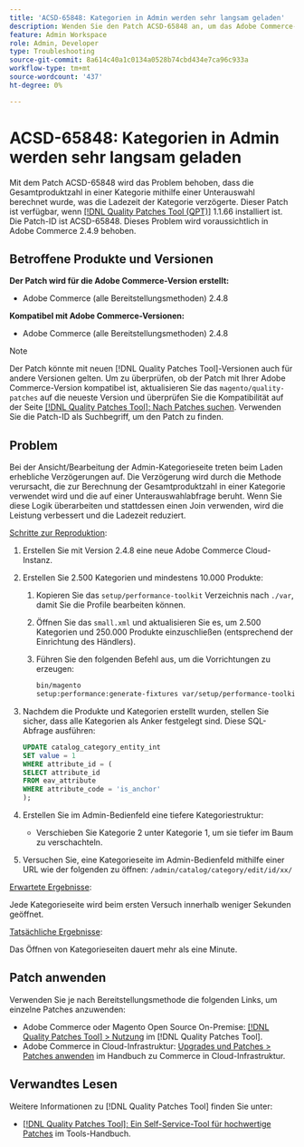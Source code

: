```yaml
---
title: 'ACSD-65848: Kategorien in Admin werden sehr langsam geladen'
description: Wenden Sie den Patch ACSD-65848 an, um das Adobe Commerce-Problem zu beheben, bei dem die Gesamtproduktzahl in einer Kategorie mithilfe einer Unterauswahl berechnet wurde, die die Ladezeit der Kategorie verzögerte.
feature: Admin Workspace
role: Admin, Developer
type: Troubleshooting
source-git-commit: 8a614c40a1c0134a0528b74cbd434e7ca96c933a
workflow-type: tm+mt
source-wordcount: '437'
ht-degree: 0%

---
```



# ACSD-65848: Kategorien in Admin werden sehr langsam geladen

Mit dem Patch ACSD-65848 wird das Problem behoben, dass die Gesamtproduktzahl in einer Kategorie mithilfe einer Unterauswahl berechnet wurde, was die Ladezeit der Kategorie verzögerte. Dieser Patch ist verfügbar, wenn [[!DNL Quality Patches Tool (QPT)]](/help/tools/quality-patches-tool/quality-patches-tool-to-self-serve-quality-patches.md) 1.1.66 installiert ist. Die Patch-ID ist ACSD-65848. Dieses Problem wird voraussichtlich in Adobe Commerce 2.4.9 behoben.

## Betroffene Produkte und Versionen

**Der Patch wird für die Adobe Commerce-Version erstellt:**

* Adobe Commerce (alle Bereitstellungsmethoden) 2.4.8

**Kompatibel mit Adobe Commerce-Versionen:**

* Adobe Commerce (alle Bereitstellungsmethoden) 2.4.8

>[!NOTE]
>
>Der Patch könnte mit neuen [!DNL Quality Patches Tool]-Versionen auch für andere Versionen gelten. Um zu überprüfen, ob der Patch mit Ihrer Adobe Commerce-Version kompatibel ist, aktualisieren Sie das `magento/quality-patches` auf die neueste Version und überprüfen Sie die Kompatibilität auf der Seite [[!DNL Quality Patches Tool]: Nach Patches suchen](https://experienceleague.adobe.com/tools/commerce-quality-patches/index.html?lang=de). Verwenden Sie die Patch-ID als Suchbegriff, um den Patch zu finden.

## Problem

Bei der Ansicht/Bearbeitung der Admin-Kategorieseite treten beim Laden erhebliche Verzögerungen auf. Die Verzögerung wird durch die Methode verursacht, die zur Berechnung der Gesamtproduktzahl in einer Kategorie verwendet wird und die auf einer Unterauswahlabfrage beruht. Wenn Sie diese Logik überarbeiten und stattdessen einen Join verwenden, wird die Leistung verbessert und die Ladezeit reduziert.

<u>Schritte zur Reproduktion</u>:

1. Erstellen Sie mit Version 2.4.8 eine neue Adobe Commerce Cloud-Instanz.
1. Erstellen Sie 2.500 Kategorien und mindestens 10.000 Produkte:
   1. Kopieren Sie das `setup/performance-toolkit` Verzeichnis nach `./var`, damit Sie die Profile bearbeiten können.
   1. Öffnen Sie das `small.xml` und aktualisieren Sie es, um 2.500 Kategorien und 250.000 Produkte einzuschließen (entsprechend der Einrichtung des Händlers).
   1. Führen Sie den folgenden Befehl aus, um die Vorrichtungen zu erzeugen:

      ```bash
      bin/magento 
      setup:performance:generate-fixtures var/setup/performance-toolkit/profiles/ce/small.xml
      ```

1. Nachdem die Produkte und Kategorien erstellt wurden, stellen Sie sicher, dass alle Kategorien als Anker festgelegt sind. Diese SQL-Abfrage ausführen:

   ```sql
   UPDATE catalog_category_entity_int 
   SET value = 1 
   WHERE attribute_id = (
   SELECT attribute_id 
   FROM eav_attribute 
   WHERE attribute_code = 'is_anchor'
   );
   ```

1. Erstellen Sie im Admin-Bedienfeld eine tiefere Kategoriestruktur:
   * Verschieben Sie Kategorie 2 unter Kategorie 1, um sie tiefer im Baum zu verschachteln.
1. Versuchen Sie, eine Kategorieseite im Admin-Bedienfeld mithilfe einer URL wie der folgenden zu öffnen:
   ```/admin/catalog/category/edit/id/xx/```

<u>Erwartete Ergebnisse</u>:

Jede Kategorieseite wird beim ersten Versuch innerhalb weniger Sekunden geöffnet.

<u>Tatsächliche Ergebnisse</u>:

Das Öffnen von Kategorieseiten dauert mehr als eine Minute.

## Patch anwenden

Verwenden Sie je nach Bereitstellungsmethode die folgenden Links, um einzelne Patches anzuwenden:

* Adobe Commerce oder Magento Open Source On-Premise: [[!DNL Quality Patches Tool] > Nutzung](/help/tools/quality-patches-tool/usage.md) im [!DNL Quality Patches Tool].
* Adobe Commerce in Cloud-Infrastruktur: [Upgrades und Patches > Patches anwenden](https://experienceleague.adobe.com/docs/commerce-cloud-service/user-guide/develop/upgrade/apply-patches.html?lang=de) im Handbuch zu Commerce in Cloud-Infrastruktur.

## Verwandtes Lesen

Weitere Informationen zu [!DNL Quality Patches Tool] finden Sie unter:

* [[!DNL Quality Patches Tool]: Ein Self-Service-Tool für hochwertige Patches](/help/tools/quality-patches-tool/quality-patches-tool-to-self-serve-quality-patches.md) im Tools-Handbuch.
